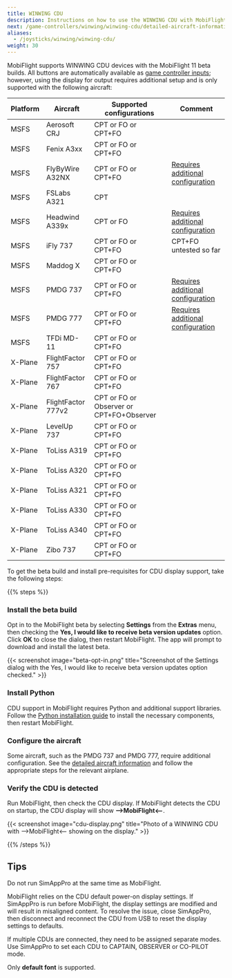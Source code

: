 ```yaml
---
title: WINWING CDU
description: Instructions on how to use the WINWING CDU with MobiFlight.
next: /game-controllers/winwing/winwing-cdu/detailed-aircraft-information/
aliases:
  - /joysticks/winwing/winwing-cdu/
weight: 30
---
```


MobiFlight supports WINWING CDU devices with the MobiFlight 11 beta builds. All buttons are automatically available as [game controller inputs](/game-controllers/configuring-input/); however, using the display for output requires additional setup and is only supported with the following aircraft:

| Platform | Aircraft           | Supported configurations                 | Comment                                                                                                   |
| -------- | ------------------ | ---------------------------------------- | --------------------------------------------------------------------------------------------------------- |
| MSFS     | Aerosoft CRJ       | CPT or FO or CPT+FO                      |                                                                                                           |
| MSFS     | Fenix A3xx         | CPT or FO or CPT+FO                      |                                                                                                           |
| MSFS     | FlyByWire A32NX    | CPT or FO or CPT+FO                      | [Requires additional configuration](/game-controllers/winwing/winwing-cdu/detailed-aircraft-information/) |
| MSFS     | FSLabs A321        | CPT                                      |                                                                                                           |
| MSFS     | Headwind A339x     | CPT or FO                                | [Requires additional configuration](/game-controllers/winwing/winwing-cdu/detailed-aircraft-information/) |
| MSFS     | iFly 737           | CPT or FO or CPT+FO                      | CPT+FO untested so far                                                                                    |
| MSFS     | Maddog X           | CPT or FO or CPT+FO                      |                                                                                                           |
| MSFS     | PMDG 737           | CPT or FO or CPT+FO                      | [Requires additional configuration](/game-controllers/winwing/winwing-cdu/detailed-aircraft-information/) |
| MSFS     | PMDG 777           | CPT or FO or CPT+FO                      | [Requires additional configuration](/game-controllers/winwing/winwing-cdu/detailed-aircraft-information/) |
| MSFS     | TFDi MD-11         | CPT or FO or CPT+FO                      |                                                                                                           |
| X-Plane  | FlightFactor 757   | CPT or FO or CPT+FO                      |                                                                                                           |
| X-Plane  | FlightFactor 767   | CPT or FO or CPT+FO                      |                                                                                                           |
| X-Plane  | FlightFactor 777v2 | CPT or FO or Observer or CPT+FO+Observer |                                                                                                           |
| X-Plane  | LevelUp 737        | CPT or FO or CPT+FO                      |                                                                                                           |
| X-Plane  | ToLiss A319        | CPT or FO or CPT+FO                      |                                                                                                           |
| X-Plane  | ToLiss A320        | CPT or FO or CPT+FO                      |                                                                                                           |
| X-Plane  | ToLiss A321        | CPT or FO or CPT+FO                      |                                                                                                           |
| X-Plane  | ToLiss A330        | CPT or FO or CPT+FO                      |                                                                                                           |
| X-Plane  | ToLiss A340        | CPT or FO or CPT+FO                      |                                                                                                           |
| X-Plane  | Zibo 737           | CPT or FO or CPT+FO                      |                                                                                                           |

To get the beta build and install pre-requisites for CDU display support, take the following steps:

{{% steps %}}

### Install the beta build

Opt in to the MobiFlight beta by selecting **Settings** from the **Extras** menu, then checking the **Yes, I would like to receive beta version updates** option. Click **OK** to close the dialog, then restart MobiFlight. The app will prompt to download and install the latest beta.

{{< screenshot image="beta-opt-in.png" title="Screenshot of the Settings dialog with the Yes, I would like to receive beta version updates option checked." >}}

### Install Python

CDU support in MobiFlight requires Python and additional support libraries. Follow the [Python installation guide](/guides/installing-python/) to install the necessary components, then restart MobiFlight.

### Configure the aircraft

Some aircraft, such as the PMDG 737 and PMDG 777, require additional configuration. See the [detailed aircraft information](/game-controllers/winwing/winwing-cdu/detailed-aircraft-information/) and follow the appropriate steps for the relevant airplane.

### Verify the CDU is detected

Run MobiFlight, then check the CDU display. If MobiFlight detects the CDU on startup, the CDU display will show **-->MobiFlight<--**.

{{< screenshot image="cdu-display.png" title="Photo of a WINWING CDU with -->MobiFlight<-- showing on the display." >}}

{{% /steps %}}

## Tips

Do not run SimAppPro at the same time as MobiFlight.

MobiFlight relies on the CDU default power-on display settings. If SimAppPro is run before MobiFlight, the display settings are modified and will result in misaligned content. To resolve the issue, close SimAppPro, then disconnect and reconnect the CDU from USB to reset the display settings to defaults.

If multiple CDUs are connected, they need to be assigned separate modes. Use SimAppPro to set each CDU to CAPTAIN, OBSERVER or CO-PILOT mode.

Only **default font** is supported.
